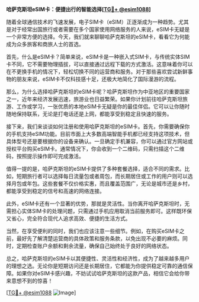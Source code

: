 **哈萨克斯坦eSIM卡：便捷出行的智能选择[[TG💪+ @esim1088](https://t.me/s/esim1088)]**

随着全球通信技术的飞速发展，电子SIM卡（eSIM）正逐渐成为一种趋势。尤其是对于经常出国旅行或者需要在多个国家使用网络服务的人来说，eSIM卡无疑是一个非常方便的选择。今天，我们就来聊聊哈萨克斯坦的eSIM卡，看看它为何能成为众多旅客和商旅人士的首选。

首先，什么是eSIM卡？简单来说，eSIM卡是一种嵌入式SIM卡，与传统实体SIM卡不同，它不需要物理插拔，可以直接通过远程下载的方式激活。这意味着你可以在不更换手机的情况下，轻松切换不同的运营商和服务。对于那些喜欢尝试新鲜事物的朋友来说，eSIM卡不仅科技感十足，还极大地简化了国际漫游的流程。

那么，为什么选择哈萨克斯坦的eSIM卡呢？哈萨克斯坦作为中亚地区的重要国家之一，近年来经济发展迅速，旅游业也日益繁荣。如果你计划前往哈萨克斯坦旅游、工作或学习，一张优质的本地eSIM卡无疑是你的最佳伴侣。它可以让你随时随地保持联系，无论是打电话还是上网，都能享受到稳定且快速的服务。

接下来，我们来谈谈如何注册和使用哈萨克斯坦的eSIM卡。首先，你需要确保你的手机支持eSIM功能。目前市面上大多数高端智能手机都已经支持这项技术，但具体型号还是要根据你的设备来确认。一旦确定手机兼容，你可以通过官方网站或授权平台购买eSIM卡。通常情况下，你会收到一个二维码，只需扫描这个二维码，按照提示操作即可完成激活。

值得一提的是，哈萨克斯坦的eSIM卡提供了多种套餐选择，适合不同的需求。比如，短期旅行者可以选择每日流量包或者周包，而长期居住或工作的用户则可以选择月包或年包。这些套餐不仅价格实惠，而且覆盖范围广，无论是城市还是乡村，都能享受到稳定的信号和高速的网络连接。

此外，eSIM卡还有一个显著的优势，那就是灵活性。当你离开哈萨克斯坦时，无需担心实体SIM卡的处理问题，只需通过手机应用取消当前服务即可。这样既环保又省心，完全符合现代人追求高效、便捷的生活方式。

当然，在享受便利的同时，我们也应该注意一些细节。例如，在购买eSIM卡之前，最好先了解清楚运营商的具体政策和服务条款，以免出现不必要的麻烦。同时，定期检查账户余额和剩余流量，确保自己始终处于良好的网络状态。

总之，哈萨克斯坦的eSIM卡以其便捷性、灵活性和经济性，成为了越来越多用户的理想之选。无论你是短期访问还是长期居住，它都能为你提供稳定可靠的通信保障。如果你对eSIM卡感兴趣，不妨试试哈萨克斯坦的这款产品，相信它会给你带来意想不到的惊喜！

[[TG💪+ @esim1088](https://t.me/s/esim1088) ![Image](https://i.postimg.cc/4NQfJmqS/Snipaste-2025-05-13-00-14-12.png)]